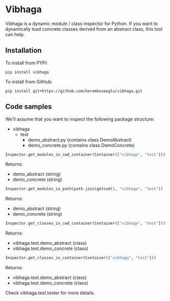 # Vibhaga

Vibhaga is a dynamic module / class inspector for Python. If you want to dynamically load concrete classes derived from an abstract class, this tool can help.

## Installation

To install from PYPI:

```
pip install vibhaga
```

To install from GitHub:

```
pip install git+https://github.com/keremkoseoglu/vibhaga.git
```

## Code samples

We'll assume that you want to inspect the following package structure:
- vibhaga
  - test
    - demo_abstract.py (contains class DemoAbstract)
    - demo_concrete.py (contains class DemoConcrete)

```python
Inspector.get_modules_in_cwd_container(Container(["vibhaga", "test"]))
```

Returns:
- demo_abstract (string)
- demo_concrete (string)

```python
Inspector.get_modules_in_path(path.join(getcwd(), "vibhaga", "test"))
```

Returns:
- demo_abstract (string)
- demo_concrete (string)

```python
Inspector.get_classes_in_cwd_container(Container(["vibhaga", "test"]))
```

Returns:
- vibhaga.test.demo_abstract (class)
- vibhaga.test.demo_concrete (class)

```python
Inspector.get_classes_in_container(Container(["vibhaga", "test"]))
```

Returns:
- vibhaga.test.demo_abstract (class)
- vibhaga.test.demo_concrete (class)

Check vibhaga.test.tester for more details.